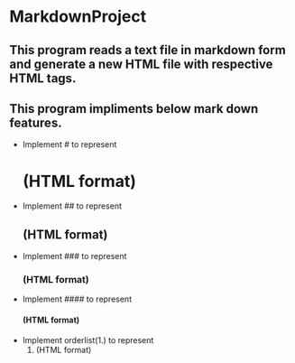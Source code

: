 # MarkdownProject

## This program reads a text file in markdown form and generate a new HTML file with respective HTML tags.
## This program impliments below mark down features.
 - Implement # to represent <H1>(HTML format)
 - Implement ## to represent <H2>(HTML format)
 - Implement ### to represent <H3>(HTML format)
 - Implement #### to represent <H4>(HTML format)
 - Implement orderlist(1.) to represent <ol><li>(HTML format)

